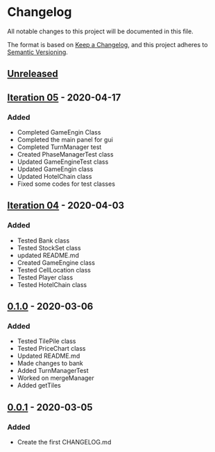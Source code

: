 # Changelog

All notable changes to this project will be documented in this file.

The format is based on [Keep a Changelog](https://keepachangelog.com/en/1.0.0/),
and this project adheres to [Semantic Versioning](https://semver.org/spec/v2.0.0.html).

## [Unreleased]

## [Iteration 05] - 2020-04-17

### Added

- Completed GameEngin Class
- Completed the main panel for gui
- Completed TurnManager test
- Created PhaseManagerTest class
- Updated GameEngineTest class
- Updated GameEngin class
- Updated HotelChain class
- Fixed some codes for test classes

## [Iteration 04] - 2020-04-03

### Added

- Tested Bank class
- Tested StockSet class
- updated README.md
- Created GameEngine class
- Tested CellLocation class
- Tested Player class
- Tested HotelChain class

## [0.1.0] - 2020-03-06

### Added

- Tested TilePile class
- Tested PriceChart class
- Updated README.md
- Made changes to bank
- Added TurnManagerTest
- Worked on mergeManager
- Added getTiles


## [0.0.1] - 2020-03-05

### Added


- Create the first CHANGELOG.md



[unreleased]: https://github.com/cs3321isu/2263-S2020-Team-2/compare/Iteration05...v0.0.1

[Iteration 05]: https://github.com/cs3321isu/2263-S2020-Team-2/compare/v0.0.1...Iteration05
[Iteration 04]: https://github.com/cs3321isu/2263-S2020-Team-2/compare/v0.0.1...Iteration04
[0.1.0]: https://github.com/cs3321isu/2263-S2020-Team-2/compare/v0.0.1...v0.1.0
[0.0.1]: https://github.com/cs3321isu/2263-S2020-Team-2/releases/tag/v0.0.1

